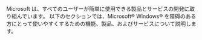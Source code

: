 Microsoft は、すべてのユーザーが簡単に使用できる製品とサービスの開発に取り組んでいます。 以下のセクションでは、Microsoft® Windows® を障碍のある方にとって使いやすくするための機能、製品、およびサービスについて説明します。

<!--HONumber=Jun16_HO4-->


